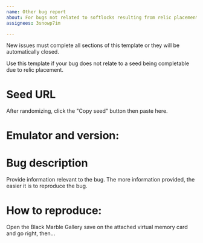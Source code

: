```yaml
---
name: Other bug report
about: For bugs not related to softlocks resulting from relic placement.
assignees: 3snowp7im

---
```


New issues must complete all sections of this template or they will be
automatically closed.

Use this template if your bug does not relate to a seed being completable due
to relic placement.

# Seed URL
After randomizing, click the "Copy seed" button then paste here.

# Emulator and version:

# Bug description
Provide information relevant to the bug. The more information provided, the
easier it is to reproduce the bug.

# How to reproduce:
Open the Black Marble Gallery save on the attached virtual memory card and go
right, then...
